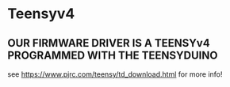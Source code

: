 # Teensyv4
 
## OUR FIRMWARE DRIVER IS A TEENSYv4 PROGRAMMED WITH THE TEENSYDUINO

see https://www.pjrc.com/teensy/td_download.html for more info!